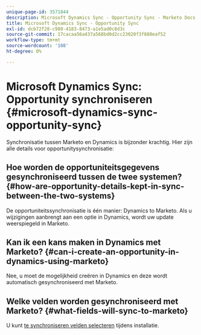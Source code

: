 ```yaml
---
unique-page-id: 3571844
description: Microsoft Dynamics Sync - Opportunity Sync - Marketo Docs - Productdocumentatie
title: Microsoft Dynamics Sync - Opportunity Sync
exl-id: dcb72f28-c980-4183-8473-a1e5ad0c8d3c
source-git-commit: 17cacaa56a437a568bd0d2cc23020f3f880eaf52
workflow-type: tm+mt
source-wordcount: '108'
ht-degree: 0%

---
```


# Microsoft Dynamics Sync: Opportunity synchroniseren {#microsoft-dynamics-sync-opportunity-sync}

Synchronisatie tussen Marketo en Dynamics is bijzonder krachtig. Hier zijn alle details voor opportunitysynchronisatie:

## Hoe worden de opportuniteitsgegevens gesynchroniseerd tussen de twee systemen? {#how-are-opportunity-details-kept-in-sync-between-the-two-systems}

De opportuniteitssynchronisatie is één manier: Dynamics to Marketo. Als u wijzigingen aanbrengt aan een optie in Dynamics, wordt uw update weerspiegeld in Marketo.

## Kan ik een kans maken in Dynamics met Marketo? {#can-i-create-an-opportunity-in-dynamics-using-marketo}

Nee, u moet de mogelijkheid creëren in Dynamics en deze wordt automatisch gesynchroniseerd met Marketo.

## Welke velden worden gesynchroniseerd met Marketo? {#what-fields-will-sync-to-marketo}

U kunt [te synchroniseren velden selecteren](/help/marketo/product-docs/crm-sync/microsoft-dynamics-sync/sync-setup/microsoft-dynamics-365/step-4-of-4-connect.md#select-fields-to-sync) tijdens installatie.
